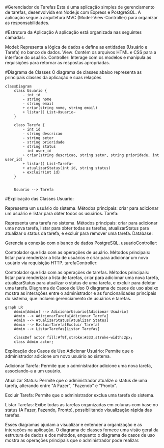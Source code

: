 #Gerenciador de Tarefas
Esta é uma aplicação simples de gerenciamento de tarefas, desenvolvida em Node.js com Express e PostgreSQL. A aplicação segue a arquitetura MVC (Model-View-Controller) para organizar as responsabilidades.

#Estrutura da Aplicação
A aplicação está organizada nas seguintes camadas:

Model: Representa a lógica de dados e define as entidades (Usuário e Tarefa) no banco de dados.
View: Contém os arquivos HTML e CSS para a interface do usuário.
Controller: Interage com os modelos e manipula as requisições para retornar as respostas apropriadas.

#Diagrama de Classes
O diagrama de classes abaixo representa as principais classes da aplicação e suas relações.

```mermaid
classDiagram
    class Usuario {
        - int id
        - string nome
        - string email
        + criar(string nome, string email)
        + listar() List~Usuario~
    }

    class Tarefa {
        - int id
        - string descricao
        - string setor
        - string prioridade
        - string status
        - int user_id
        + criar(string descricao, string setor, string prioridade, int user_id)
        + listar() List~Tarefa~
        + atualizarStatus(int id, string status)
        + excluir(int id)
    }


    Usuario --> Tarefa
```

#Explicação das Classes
Usuario:

Representa um usuário do sistema.
Métodos principais: criar para adicionar um usuário e listar para obter todos os usuários.
Tarefa:

Representa uma tarefa no sistema.
Métodos principais: criar para adicionar uma nova tarefa, listar para obter todas as tarefas, atualizarStatus para atualizar o status da tarefa, e excluir para remover uma tarefa.
Database:

Gerencia a conexão com o banco de dados PostgreSQL.
usuarioController:

Controlador que lida com as operações de usuário.
Métodos principais: listar para renderizar a lista de usuários e criar para adicionar um novo usuário via requisição HTTP.
tarefaController:

Controlador que lida com as operações de tarefas.
Métodos principais: listar para renderizar a lista de tarefas, criar para adicionar uma nova tarefa, atualizarStatus para atualizar o status de uma tarefa, e excluir para deletar uma tarefa.
Diagrama de Casos de Uso
O diagrama de casos de uso abaixo mostra as interações entre o administrador e as funcionalidades principais do sistema, que incluem gerenciamento de usuários e tarefas.

```mermaid
graph LR
    Admin[Admin] --> AdicionarUsuario[Adicionar Usuário]
    Admin --> AdicionarTarefa[Adicionar Tarefa]
    Admin --> AtualizarStatus[Atualizar Status]
    Admin --> ExcluirTarefa[Excluir Tarefa]
    Admin --> ListarTarefas[Listar Tarefas]
    
    classDef actor fill:#f9f,stroke:#333,stroke-width:2px;
    class Admin actor;

```
Explicação dos Casos de Uso
Adicionar Usuário: Permite que o administrador adicione um novo usuário ao sistema.

Adicionar Tarefa: Permite que o administrador adicione uma nova tarefa, associando-a a um usuário.

Atualizar Status: Permite que o administrador atualize o status de uma tarefa, alterando entre "A Fazer", "Fazendo" e "Pronto".

Excluir Tarefa: Permite que o administrador exclua uma tarefa do sistema.

Listar Tarefas: Exibe todas as tarefas organizadas em colunas com base no status (A Fazer, Fazendo, Pronto), possibilitando visualização rápida das tarefas.


Esses diagramas ajudam a visualizar e entender a organização e as interações na aplicação. O diagrama de classes fornece uma visão geral da estrutura de dados e dos métodos, enquanto o diagrama de casos de uso mostra as operações principais que o administrador pode realizar.